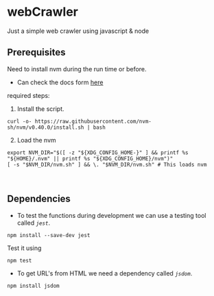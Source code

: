 # webCrawler
Just a simple web crawler using javascript & node

## Prerequisites
Need to install nvm during the run time or before.
- Can check the docs form [here](https://github.com/nvm-sh/nvm)

required steps:
1. Install the script.
```
curl -o- https://raw.githubusercontent.com/nvm-sh/nvm/v0.40.0/install.sh | bash
```
2. Load the nvm
```
export NVM_DIR="$([ -z "${XDG_CONFIG_HOME-}" ] && printf %s "${HOME}/.nvm" || printf %s "${XDG_CONFIG_HOME}/nvm")"
[ -s "$NVM_DIR/nvm.sh" ] && \. "$NVM_DIR/nvm.sh" # This loads nvm
```
<br>

## Dependencies
- To test the functions during development we can use a testing tool called *`jest`*.

```
npm install --save-dev jest
```

Test it using 
```
npm test
```

- To get URL's from HTML we need a dependency called *`jsdom`*.
```
npm install jsdom
```
